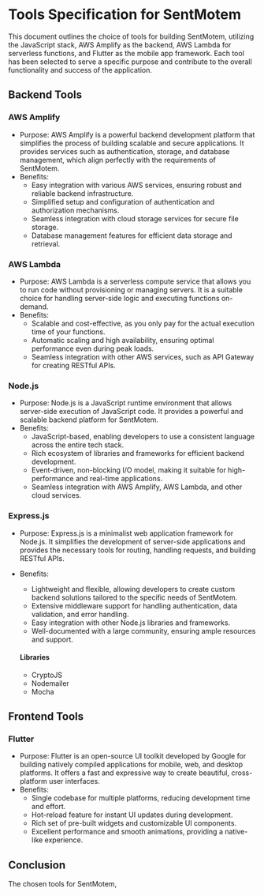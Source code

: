 # Tools Specification for SentMotem

This document outlines the choice of tools for building SentMotem, utilizing the JavaScript stack, AWS Amplify as the backend, AWS Lambda for serverless functions, and Flutter as the mobile app framework. Each tool has been selected to serve a specific purpose and contribute to the overall functionality and success of the application.

## Backend Tools

### AWS Amplify
- Purpose: AWS Amplify is a powerful backend development platform that simplifies the process of building scalable and secure applications. It provides services such as authentication, storage, and database management, which align perfectly with the requirements of SentMotem.
- Benefits:
  - Easy integration with various AWS services, ensuring robust and reliable backend infrastructure.
  - Simplified setup and configuration of authentication and authorization mechanisms.
  - Seamless integration with cloud storage services for secure file storage.
  - Database management features for efficient data storage and retrieval.

### AWS Lambda
- Purpose: AWS Lambda is a serverless compute service that allows you to run code without provisioning or managing servers. It is a suitable choice for handling server-side logic and executing functions on-demand.
- Benefits:
  - Scalable and cost-effective, as you only pay for the actual execution time of your functions.
  - Automatic scaling and high availability, ensuring optimal performance even during peak loads.
  - Seamless integration with other AWS services, such as API Gateway for creating RESTful APIs.

### Node.js
- Purpose: Node.js is a JavaScript runtime environment that allows server-side execution of JavaScript code. It provides a powerful and scalable backend platform for SentMotem.
- Benefits:
  - JavaScript-based, enabling developers to use a consistent language across the entire tech stack.
  - Rich ecosystem of libraries and frameworks for efficient backend development.
  - Event-driven, non-blocking I/O model, making it suitable for high-performance and real-time applications.
  - Seamless integration with AWS Amplify, AWS Lambda, and other cloud services.

### Express.js
- Purpose: Express.js is a minimalist web application framework for Node.js. It simplifies the development of server-side applications and provides the necessary tools for routing, handling requests, and building RESTful APIs.
- Benefits:
  - Lightweight and flexible, allowing developers to create custom backend solutions tailored to the specific needs of SentMotem.
  - Extensive middleware support for handling authentication, data validation, and error handling.
  - Easy integration with other Node.js libraries and frameworks.
  - Well-documented with a large community, ensuring ample resources and support.

  #### Libraries
   -  CryptoJS
   -  Nodemailer
   -  Mocha

## Frontend Tools

### Flutter
- Purpose: Flutter is an open-source UI toolkit developed by Google for building natively compiled applications for mobile, web, and desktop platforms. It offers a fast and expressive way to create beautiful, cross-platform user interfaces.
- Benefits:
  - Single codebase for multiple platforms, reducing development time and effort.
  - Hot-reload feature for instant UI updates during development.
  - Rich set of pre-built widgets and customizable UI components.
  - Excellent performance and smooth animations, providing a native-like experience.

## Conclusion

The chosen tools for SentMotem,
